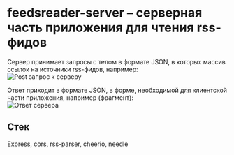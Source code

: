 # feedsreader-server – серверная часть приложения для чтения rss-фидов
Сервер принимает запросы с телом в формате JSON, в которых массив ссылок на источники rss-фидов, например:<br>
![Post запрос к серверу](https://github.com/odivus/readme-img/blob/b8c984b7649d1987c33d118efc62e33be23745a8/feedsreader-server-post-body.png)

Ответ приходит в формате JSON, в форме, необходимой для клиентской части приложения, например (фрагмент):<br>
![Ответ сервера](https://github.com/odivus/readme-img/blob/b8c984b7649d1987c33d118efc62e33be23745a8/feedsreader-server-response.png)

## Стек
Express, cors, rss-parser, cheerio, needle
